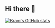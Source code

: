 ## Hi there 👋

[![Bram's GitHub stats](https://github-readme-stats.vercel.app/api?username=bramdenelzen)](https://github.com/anuraghazra/github-readme-stats)

<!--
**bramdenelzen/bramdenelzen** is a ✨ _special_ ✨ repository because its `README.md` (this file) appears on your GitHub profile.

Here are some ideas to get you started:

- 🔭 I’m currently working on ...
- 🌱 I’m currently learning ...
- 👯 I’m looking to collaborate on ...
- 🤔 I’m looking for help with ...
- 💬 Ask me about ...
- 📫 How to reach me: ...
- 😄 Pronouns: ...
- ⚡ Fun fact: ...
-->
